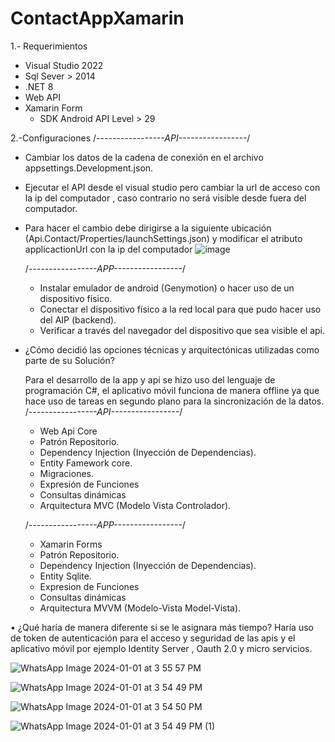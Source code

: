 # ContactAppXamarin

1.- Requerimientos
* Visual Studio 2022
* Sql Sever > 2014
* .NET 8
* Web API
* Xamarin Form
   * SDK Android API Level > 29
 
2.-Configuraciones
  /*-----------------API-----------------*/
* Cambiar los datos de la cadena de conexión en el archivo appsettings.Development.json.
* Ejecutar el API desde el visual studio pero cambiar la url de acceso con la ip del computador , caso contrario no será visible desde fuera del computador.
* Para hacer el cambio debe dirigirse a la siguiente ubicación (Api.Contact/Properties/launchSettings.json) y modificar el atributo applicactionUrl con la ip del computador
  ![image](https://github.com/lbaque/ContactAppXamarin/assets/22845156/0d540430-441f-46a7-b8bc-7d8c3d0979d7)

  /*-----------------APP-----------------*/
  * Instalar emulador de android (Genymotion) o hacer uso de un dispositivo físico.
  * Conectar el dispositivo físico a la red local para que pudo hacer uso del AIP (backend).
  * Verificar a través del navegador del dispositivo que sea visible el api.
 
* ¿Cómo decidió las opciones técnicas y arquitectónicas utilizadas como parte de su 
Solución?

  Para el desarrollo de la app y api se hizo uso del lenguaje de programación C#, el aplicativo móvil funciona de manera offline ya que hace uso de tareas en segundo plano para la sincronización de la datos.
   /*-----------------API-----------------*/
  * Web Api Core
  * Patrón Repositorio.
  * Dependency Injection (Inyección de Dependencias).
  * Entity Famework core.
  * Migraciones.
  * Expresión de Funciones
  * Consultas dinámicas
  * Arquitectura MVC (Modelo Vista Controlador).
 
   /*-----------------APP-----------------*/
  * Xamarin Forms
  * Patrón Repositorio.
  * Dependency Injection (Inyección de Dependencias).
  * Entity Sqlite.
  * Expresion de Funciones
  * Consultas dinámicas
  * Arquitectura MVVM (Modelo-Vista Model-Vista).
  


• ¿Qué haría de manera diferente si se le asignara más tiempo? 
Haría uso de token de autenticación para el acceso y seguridad de las apis y el aplicativo móvil por ejemplo Identity Server , Oauth 2.0 y micro servicios.

![WhatsApp Image 2024-01-01 at 3 55 57 PM](https://github.com/lbaque/ContactAppXamarin/assets/22845156/961f29bf-2348-42a7-a333-c9898fc7a00e)

![WhatsApp Image 2024-01-01 at 3 54 49 PM](https://github.com/lbaque/ContactAppXamarin/assets/22845156/5d74c190-5ad5-48c0-8b51-855da121a93e)

![WhatsApp Image 2024-01-01 at 3 54 50 PM](https://github.com/lbaque/ContactAppXamarin/assets/22845156/c17b66a3-00e0-440d-935a-62802739f136)

![WhatsApp Image 2024-01-01 at 3 54 49 PM (1)](https://github.com/lbaque/ContactAppXamarin/assets/22845156/f250b1bc-292d-494c-8bc7-3cc6c09bef62)






